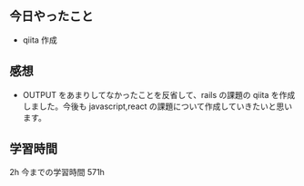 ## 今日やったこと

- qiita 作成

## 感想

- OUTPUT をあまりしてなかったことを反省して、rails の課題の qiita を作成しました。今後も javascript,react の課題について作成していきたいと思います。

## 学習時間

2h
今までの学習時間 571h
